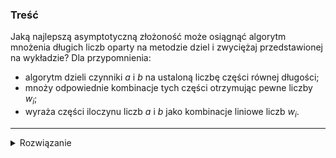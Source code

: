 ### Treść

Jaką najlepszą asymptotyczną złożoność może osiągnąć algorytm mnożenia długich liczb oparty na metodzie dziel i zwyciężaj przedstawionej na wykładzie?
Dla przypomnienia:
- algorytm dzieli czynniki $a$ i $b$ na ustaloną liczbę części równej długości;
- mnoży odpowiednie kombinacje tych części otrzymując pewne liczby $w_i$;
- wyraża części iloczynu liczb $a$ i $b$ jako kombinacje liniowe liczb $w_i$.

------
<details><summary>Rozwiązanie</summary>
<p>


